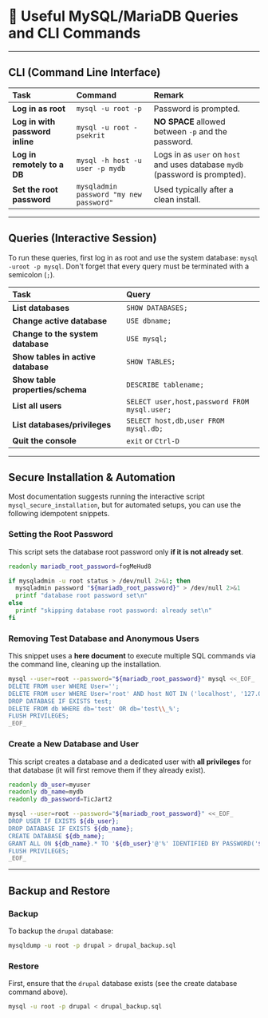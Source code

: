 # 🐘 Useful MySQL/MariaDB Queries and CLI Commands

-----

## CLI (Command Line Interface)

| Task | Command | Remark |
| :--- | :--- | :--- |
| **Log in as root** | `mysql -u root -p` | Password is prompted. |
| **Log in with password inline** | `mysql -u root -psekrit` | **NO SPACE** allowed between `-p` and the password. |
| **Log in remotely to a DB** | `mysql -h host -u user -p mydb` | Logs in as `user` on `host` and uses database `mydb` (password is prompted). |
| **Set the root password** | `mysqladmin password "my new password"` | Used typically after a clean install. |

-----

## Queries (Interactive Session)

To run these queries, first log in as root and use the system database: `mysql -uroot -p mysql`. Don't forget that every query must be terminated with a semicolon (`;`).

| Task | Query |
| :--- | :--- |
| **List databases** | `SHOW DATABASES;` |
| **Change active database** | `USE dbname;` |
| **Change to the system database** | `USE mysql;` |
| **Show tables in active database** | `SHOW TABLES;` |
| **Show table properties/schema** | `DESCRIBE tablename;` |
| **List all users** | `SELECT user,host,password FROM mysql.user;` |
| **List databases/privileges** | `SELECT host,db,user FROM mysql.db;` |
| **Quit the console** | `exit` or `Ctrl-D` |

-----

## Secure Installation & Automation

Most documentation suggests running the interactive script `mysql_secure_installation`, but for automated setups, you can use the following idempotent snippets.

### Setting the Root Password

This script sets the database root password only **if it is not already set**.

```bash
readonly mariadb_root_password=fogMeHud8

if mysqladmin -u root status > /dev/null 2>&1; then
  mysqladmin password "${mariadb_root_password}" > /dev/null 2>&1
  printf "database root password set\n"
else
  printf "skipping database root password: already set\n"
fi
```

### Removing Test Database and Anonymous Users

This snippet uses a **here document** to execute multiple SQL commands via the command line, cleaning up the installation.

```bash
mysql --user=root --password="${mariadb_root_password}" mysql <<_EOF_
DELETE FROM user WHERE User='';
DELETE FROM user WHERE User='root' AND host NOT IN ('localhost', '127.0.0.1', '::1');
DROP DATABASE IF EXISTS test;
DELETE FROM db WHERE db='test' OR db='test\\_%';
FLUSH PRIVILEGES;
_EOF_
```

### Create a New Database and User

This script creates a database and a dedicated user with **all privileges** for that database (it will first remove them if they already exist).

```bash
readonly db_user=myuser
readonly db_name=mydb
readonly db_password=TicJart2

mysql --user=root --password="${mariadb_root_password}" <<_EOF_
DROP USER IF EXISTS ${db_user};
DROP DATABASE IF EXISTS ${db_name};
CREATE DATABASE ${db_name};
GRANT ALL ON ${db_name}.* TO '${db_user}'@'%' IDENTIFIED BY PASSWORD('${db_password}');
FLUSH PRIVILEGES;
_EOF_
```

-----

## Backup and Restore

### Backup

To backup the `drupal` database:

```bash
mysqldump -u root -p drupal > drupal_backup.sql
```

### Restore

First, ensure that the `drupal` database exists (see the create database command above).

```bash
mysql -u root -p drupal < drupal_backup.sql
```
